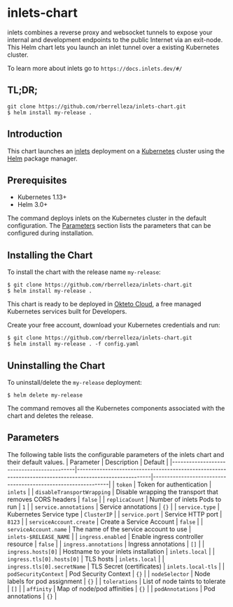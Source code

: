 # inlets-chart

inlets combines a reverse proxy and websocket tunnels to expose your internal and development endpoints to the public Internet via an exit-node. This Helm chart lets you launch an inlet tunnel over a existing Kubernetes cluster.

To learn more about inlets go to `https://docs.inlets.dev/#/`

## TL;DR;

```console
git clone https://github.com/rberrelleza/inlets-chart.git
$ helm install my-release .
```

## Introduction

This chart launches an [inlets](https://github.com/inlets/inlets) deployment on a [Kubernetes](http://kubernetes.io) cluster using the [Helm](https://helm.sh) package manager.

## Prerequisites

- Kubernetes 1.13+
- Helm 3.0+

The command deploys inlets on the Kubernetes cluster in the default configuration. The [Parameters](#parameters) section lists the parameters that can be configured during installation.

## Installing the Chart

To install the chart with the release name `my-release`:

```console
$ git clone https://github.com/rberrelleza/inlets-chart.git
$ helm install my-release .
```

This chart is ready to be deployed in [Okteto Cloud](https://okteto.com), a free managed Kubernetes services built for Developers.

Create your free account, download your Kubernetes credentials and run:

```console
$ git clone https://github.com/rberrelleza/inlets-chart.git
$ helm install my-release . -f config.yaml
```

## Uninstalling the Chart

To uninstall/delete the `my-release` deployment:

```console
$ helm delete my-release
```

The command removes all the Kubernetes components associated with the chart and deletes the release.

## Parameters

The following table lists the configurable parameters of the inlets chart and their default values.
|                 Parameter                 |                                              Description                                               |                           Default                            |
|-------------------------------------------|--------------------------------------------------------------------------------------------------------|--------------------------------------------------------------|
| `token`                                   | Token for authentication                                                                               | `inlets`                                                     |
| `disableTransportWrapping`                | Disable wrapping the transport that removes CORS headers                                               | `false`                                                      |
| `replicaCount`                            | Number of inlets Pods to run                                                                           | `1`                                                          |
| `service.annotations`                     | Service annotations                                                                                    | `{}`                                                         |
| `service.type`                            | Kubernetes Service type                                                                                | `ClusterIP`                                                  |
| `service.port`                            | Service HTTP port                                                                                      | `8123`                                                       |
| `serviceAccount.create`                   | Create a Service Account                                                                               | `false`                                                      |
| `serviceAccount.name`                     | The name of the service account to use                                                                 | `inlets-$RELEASE_NAME`                                       |
| `ingress.enabled`                         | Enable ingress controller resource                                                                     | `false`                                                      |
| `ingress.annotations`                     | Ingress annotations                                                                                    | `[]`                                                         |
| `ingress.hosts[0]`                        | Hostname to your inlets installation                                                                   | `inlets.local`                                               |
| `ingress.tls[0].hosts[0]`                 | TLS hosts                                                                                              | `inlets.local`                                               |
| `ingress.tls[0].secretName`               | TLS Secret (certificates)                                                                              | `inlets.local-tls`                                           |
| `podSecurityContext`                      | Pod Security Context                                                                                   | `{}`                                                         |
| `nodeSelector`                            | Node labels for pod assignment                                                                         | `{}`                                                         |
| `tolerations`                             | List of node taints to tolerate                                                                        | `[]`                                                         |
| `affinity`                                | Map of node/pod affinities                                                                             | `{}`                                                         |
| `podAnnotations`                          | Pod annotations                                                                                        | `{}`                                                         |


